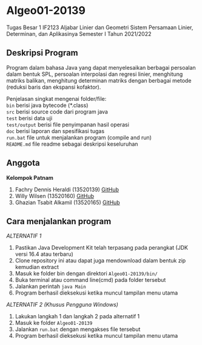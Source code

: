 # Algeo01-20139

Tugas Besar 1 IF2123
Aljabar Linier dan Geometri
Sistem Persamaan Linier, Determinan, dan Aplikasinya
Semester I Tahun 2021/2022

## Deskripsi Program
Program dalam bahasa Java yang dapat menyelesaikan berbagai persoalan dalam bentuk SPL, 
persoalan interpolasi dan regresi linier, menghitung matriks balikan, menghitung 
determinan matriks dengan berbagai metode (reduksi baris dan ekspansi kofaktor).

Penjelasan singkat mengenai folder/file: <br>
`bin` berisi java bytecode (*.class) <br>
`src` berisi source code dari program java <br>
`test` berisi data uji <br>
`test/output` berisi file penyimpanan hasil operasi <br>
`doc` berisi laporan dan spesifikasi tugas <br>
`run.bat` file untuk menjalankan program (compile and run) <br>
`README.md` file readme sebagai deskripsi keseluruhan <br>


## Anggota
<b>Kelompok Patnam</b>
1. Fachry Dennis Heraldi (13520139) <a href="https://github.com/dennisheraldi">GitHub</a>
2. Willy Wilsen (13520160) <a href="https://github.com/TubesForLyfe">GitHub</a>
3. Ghazian Tsabit Alkamil (13520165) <a href="https://github.com/ZianTsabit">GitHub</a>

## Cara menjalankan program
*ALTERNATIF 1*
1. Pastikan Java Development Kit telah terpasang pada perangkat (JDK versi 16.4 atau terbaru)
2. Clone repository ini atau dapat juga mendownload dalam bentuk zip kemudian extract 
3. Masuk ke folder bin dengan direktori `Algeo01-20139/bin/`
4. Buka terminal atau command line(cmd) pada folder tersebut
5. Jalankan perintah `java Main`
6. Program berhasil dieksekusi ketika muncul tampilan menu utama

*ALTERNATIF 2 (Khusus Pengguna Windows)*
1. Lakukan langkah 1 dan langkah 2 pada alternatif 1
2. Masuk ke folder `Algeo01-20139` 
3. Jalankan `run.bat` dengan mengakses file tersebut
4. Program berhasil dieksekusi ketika muncul tampilan menu utama


